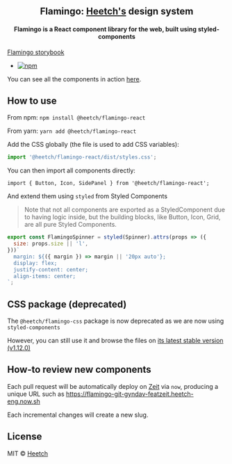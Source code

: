 <div align="center">

## Flamingo: [Heetch's](https://www.heetch.com/) design system

#### Flamingo is a React component library for the web, built using styled-components

</div>

[Flamingo storybook](https://flamingo.heetch-eng.now.sh)

- [![npm](https://img.shields.io/npm/v/@heetch/flamingo-react.svg?label=@heetch/flamingo-react)](https://www.npmjs.com/package/@heetch/flamingo-react)

You can see all the components in action [here](https://flamingo.heetch-eng.now.sh).

## How to use

From npm:
`npm install @heetch/flamingo-react`

From yarn:
`yarn add @heetch/flamingo-react`

Add the CSS globally (the file is used to add CSS variables):

```javascript
import '@heetch/flamingo-react/dist/styles.css';
```

You can then import all components directly:

```
import { Button, Icon, SidePanel } from '@heetch/flamingo-react';
```

And extend them using `styled` from Styled Components

> Note that not all components are exported as a StyledComponent due to having logic inside,
> but the building blocks, like Button, Icon, Grid, are all pure Styled Components.

```jsx
export const FlamingoSpinner = styled(Spinner).attrs(props => ({
  size: props.size || 'l',
}))`
  margin: ${({ margin }) => margin || '20px auto'};
  display: flex;
  justify-content: center;
  align-items: center;
`;
```

## CSS package (deprecated)

The `@heetch/flamingo-css` package is now deprecated as we are now using `styled-components`

However, you can still use it and browse the files on [its latest stable version (v1.12.0)](https://github.com/heetch/flamingo/tree/v1.12.0/packages/css)

## How-to review new components

Each pull request will be automatically deploy on [Zeit](https://zeit.co) via `now`,
producing a unique URL such as https://flamingo-git-gyndav-featzeit.heetch-eng.now.sh

Each incremental changes will create a new slug.

## License

MIT © [Heetch](https://github.com/heetch)
